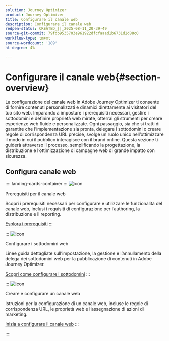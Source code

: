 ```yaml
---
solution: Journey Optimizer
product: Journey Optimizer
title: Configurare il canale web
description: Configurare il canale web
redpen-status: CREATED_||_2025-08-11_20-39-49
source-git-commit: 79fdb9535703e961922dfcfaaad1b6731d2d88c0
workflow-type: tm+mt
source-wordcount: '189'
ht-degree: 4%

---
```



# Configurare il canale web{#section-overview}

La configurazione del canale web in Adobe Journey Optimizer ti consente di fornire contenuti personalizzati e dinamici direttamente ai visitatori del tuo sito web. Imparando a impostare i prerequisiti necessari, gestire i sottodomini e definire proprietà web mirate, otterrai gli strumenti per creare esperienze web fluide e personalizzate. Ogni passaggio, sia che si tratti di garantire che l’implementazione sia pronta, delegare i sottodomini o creare regole di corrispondenza URL precise, svolge un ruolo unico nell’ottimizzare il modo in cui il pubblico interagisce con il brand online. Questa sezione ti guiderà attraverso il processo, semplificando la progettazione, la distribuzione e l’ottimizzazione di campagne web di grande impatto con sicurezza.

## Configura canale web

:::: landing-cards-container
:::
![icon](https://cdn.experienceleague.adobe.com/icons/book.svg)

Prerequisiti per il canale web

Scopri i prerequisiti necessari per configurare e utilizzare le funzionalità del canale web, inclusi i requisiti di configurazione per l’authoring, la distribuzione e il reporting.

[Esplora i prerequisiti](../using/web/web-prerequisites.md)
:::

:::
![icon](https://cdn.experienceleague.adobe.com/icons/gear.svg)

Configurare i sottodomini web

Linee guida dettagliate sull’impostazione, la gestione e l’annullamento della delega dei sottodomini web per la pubblicazione di contenuti in Adobe Journey Optimizer.

[Scopri come configurare i sottodomini](../using/web/web-delegated-subdomains.md)
:::

:::
![icon](https://cdn.experienceleague.adobe.com/icons/circle-play.svg)

Creare e configurare un canale web

Istruzioni per la configurazione di un canale web, incluse le regole di corrispondenza URL, le proprietà web e l’assegnazione di azioni di marketing.

[Inizia a configurare il canale web](../using/web/web-configuration.md)
:::

::::
